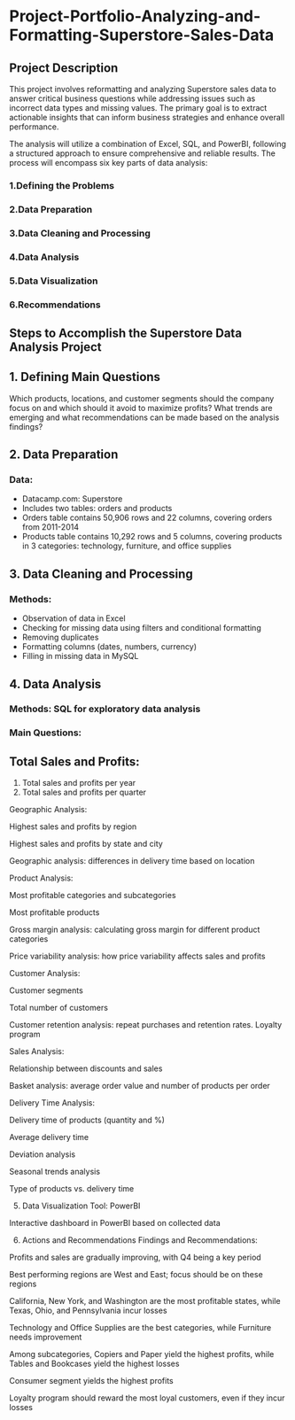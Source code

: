 # Project-Portfolio-Analyzing-and-Formatting-Superstore-Sales-Data

## Project Description
This project involves reformatting and analyzing Superstore sales data to answer critical business questions while addressing issues such as incorrect data types and missing values. The primary goal is to extract actionable insights that can inform business strategies and enhance overall performance.

The analysis will utilize a combination of Excel, SQL, and PowerBI, following a structured approach to ensure comprehensive and reliable results. The process will encompass six key parts of data analysis:

### 1.Defining the Problems
### 2.Data Preparation
### 3.Data Cleaning and Processing
### 4.Data Analysis
### 5.Data Visualization
### 6.Recommendations

## Steps to Accomplish the Superstore Data Analysis Project

## 1. Defining Main Questions
Which products, locations, and customer segments should the company focus on and which should it avoid to maximize profits?
What trends are emerging and what recommendations can be made based on the analysis findings?

## 2. Data Preparation
### Data:
* Datacamp.com: Superstore
* Includes two tables: orders and products
* Orders table contains 50,906 rows and 22 columns, covering orders from 2011-2014
* Products table contains 10,292 rows and 5 columns, covering products in 3 categories: technology, furniture, and office supplies

## 3. Data Cleaning and Processing
### Methods:
* Observation of data in Excel
* Checking for missing data using filters and conditional formatting
* Removing duplicates
* Formatting columns (dates, numbers, currency)
* Filling in missing data in MySQL

## 4. Data Analysis
### Methods: SQL for exploratory data analysis

### Main Questions:

## Total Sales and Profits:

1. Total sales and profits per year
2. Total sales and profits per quarter

Geographic Analysis:

Highest sales and profits by region

Highest sales and profits by state and city

Geographic analysis: differences in delivery time based on location

Product Analysis:

Most profitable categories and subcategories

Most profitable products

Gross margin analysis: calculating gross margin for different product categories

Price variability analysis: how price variability affects sales and profits

Customer Analysis:

Customer segments

Total number of customers

Customer retention analysis: repeat purchases and retention rates. Loyalty program

Sales Analysis:

Relationship between discounts and sales

Basket analysis: average order value and number of products per order

Delivery Time Analysis:

Delivery time of products (quantity and %)

Average delivery time

Deviation analysis

Seasonal trends analysis

Type of products vs. delivery time

5. Data Visualization
Tool: PowerBI

Interactive dashboard in PowerBI based on collected data

6. Actions and Recommendations
Findings and Recommendations:

Profits and sales are gradually improving, with Q4 being a key period

Best performing regions are West and East; focus should be on these regions

California, New York, and Washington are the most profitable states, while Texas, Ohio, and Pennsylvania incur losses

Technology and Office Supplies are the best categories, while Furniture needs improvement

Among subcategories, Copiers and Paper yield the highest profits, while Tables and Bookcases yield the highest losses

Consumer segment yields the highest profits

Loyalty program should reward the most loyal customers, even if they incur losses
